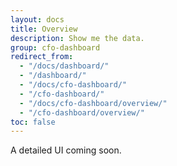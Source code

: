 ```yaml
---
layout: docs
title: Overview
description: Show me the data.
group: cfo-dashboard
redirect_from:
  - "/docs/dashboard/"
  - "/dashboard/"
  - "/docs/cfo-dashboard/"
  - "/cfo-dashboard/"
  - "/docs/cfo-dashboard/overview/"
  - "/cfo-dashboard/overview/"
toc: false
---
```


A detailed UI coming soon.